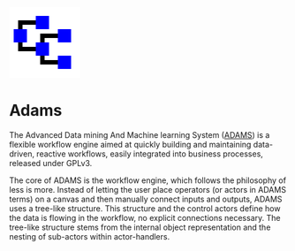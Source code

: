 ![Adams](../img/adams_logo.png)

# Adams

The Advanced Data mining And Machine learning System ([ADAMS](https://adams.cms.waikato.ac.nz/)) is a flexible workflow engine aimed at quickly building and maintaining data-driven, reactive workflows, easily integrated into business processes, released under GPLv3.

The core of ADAMS is the workflow engine, which follows the philosophy of less is more. Instead of letting the user place operators (or actors in ADAMS terms) on a canvas and then manually connect inputs and outputs, ADAMS uses a tree-like structure. This structure and the control actors define how the data is flowing in the workflow, no explicit connections necessary. The tree-like structure stems from the internal object representation and the nesting of sub-actors within actor-handlers.
